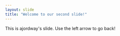 ```yaml
---
layout: slide
title: "Welcome to our second slide!"
---
```

This is ajordway's slide.
Use the left arrow to go back!